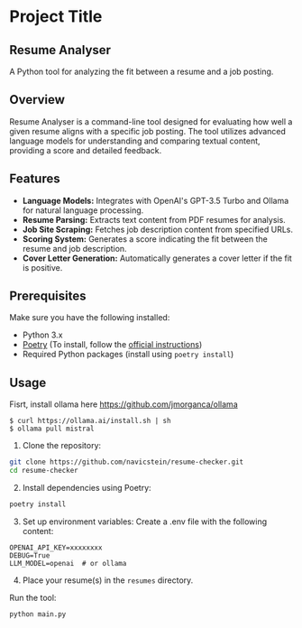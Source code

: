 # Project Title

## Resume Analyser

A Python tool for analyzing the fit between a resume and a job posting.

## Overview

Resume Analyser is a command-line tool designed for evaluating how well a given resume aligns with a specific job
posting. The tool utilizes advanced language models for understanding and comparing textual content, providing a score
and detailed feedback.

## Features

- **Language Models:** Integrates with OpenAI's GPT-3.5 Turbo and Ollama for natural language processing.
- **Resume Parsing:** Extracts text content from PDF resumes for analysis.
- **Job Site Scraping:** Fetches job description content from specified URLs.
- **Scoring System:** Generates a score indicating the fit between the resume and job description.
- **Cover Letter Generation:** Automatically generates a cover letter if the fit is positive.

## Prerequisites

Make sure you have the following installed:

- Python 3.x
- [Poetry](https://python-poetry.org/) (To install, follow
  the [official instructions](https://python-poetry.org/docs/#installation))
- Required Python packages (install using `poetry install`)

## Usage

Fisrt, install ollama here https://github.com/jmorganca/ollama

```shell
$ curl https://ollama.ai/install.sh | sh
$ ollama pull mistral
```

1. Clone the repository:

```bash
git clone https://github.com/navicstein/resume-checker.git
cd resume-checker
```

2. Install dependencies using Poetry:

```bash
poetry install
```

3. Set up environment variables:
Create a .env file with the following content:
```dotenv
OPENAI_API_KEY=xxxxxxxx
DEBUG=True
LLM_MODEL=openai  # or ollama
```

4. Place your resume(s) in the `resumes` directory.

Run the tool:
```shell
python main.py
```